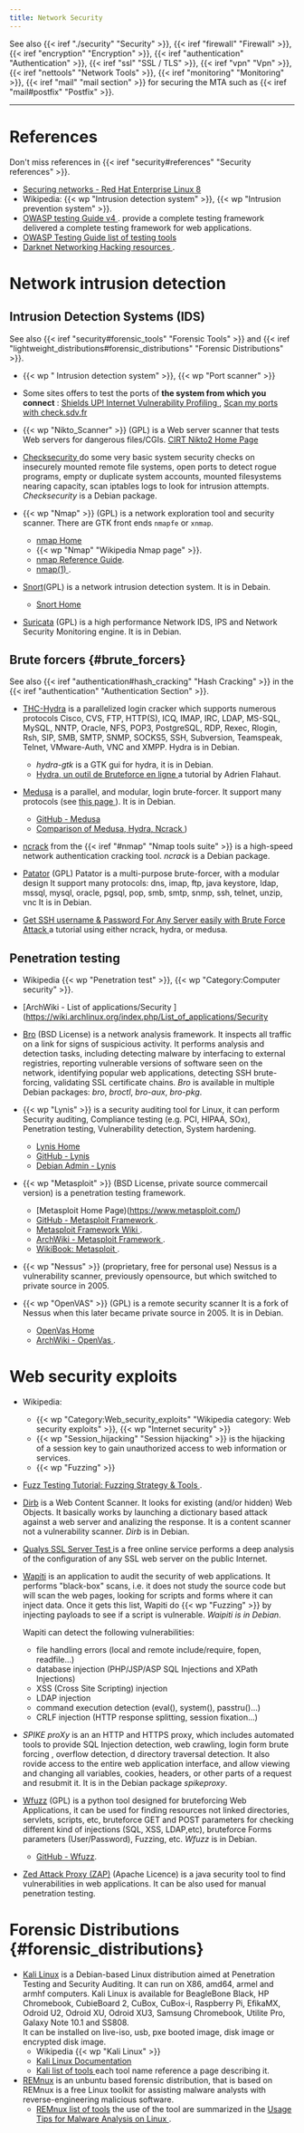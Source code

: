 ```yaml
---
title: Network Security
---
```


See also
{{< iref "./security" "Security" >}},
{{< iref "firewall" "Firewall" >}},
{{< iref "encryption" "Encryption" >}},
{{< iref "authentication" "Authentication" >}},
{{< iref "ssl" "SSL / TLS" >}},
{{< iref "vpn" "Vpn" >}},
{{< iref "nettools" "Network Tools" >}},
{{< iref "monitoring" "Monitoring" >}},
{{< iref "mail" "mail section" >}} for securing the MTA
such as {{< iref "mail#postfix" "Postfix" >}}.

-----

# References

Don't miss references in
{{< iref "security#references" "Security references" >}}.

-   [Securing networks - Red Hat Enterprise Linux 8
    ](https://access.redhat.com/documentation/en-us/red_hat_enterprise_linux/8/html/securing_networks/index)
-   Wikipedia: {{< wp "Intrusion detection system" >}},
    {{< wp "Intrusion prevention system" >}}.
-   [OWASP testing Guide v4
    ](https://www.owasp.org/index.php/OWASP_Testing_Guide_v4_Table_of_Contents).
    provide a complete testing framework delivered a complete testing framework
    for web applications.
-   [OWASP Testing Guide list of testing tools
    ](https://www.owasp.org/index.php/Appendix_A:_Testing_Tools)
-   [Darknet Networking Hacking resources
    ](https://www.darknet.org.uk/category/hacking-tools/networking-hacking/).

# Network intrusion detection
## Intrusion Detection Systems (IDS)
See also {{< iref "security#forensic_tools" "Forensic Tools" >}}
and {{< iref "lightweight_distributions#forensic_distributions" "Forensic Distributions" >}}.

-   {{< wp " Intrusion detection system" >}}, {{< wp "Port scanner" >}}

-   Some sites offers to test the ports of
    __the system from which you connect__ :
    [Shields UP! Internet Vulnerability Profiling
    ](https://grc.com/x/ne.dll?bh0bkyd2),
    [Scan my ports with check.sdv.fr](http://check.sdv.fr:3658/cgi/scan)
-   {{< wp "Nikto_Scanner" >}} (GPL) is a Web server scanner that
    tests Web servers for dangerous files/CGIs.
    [CIRT Nikto2 Home Page](http://www.cirt.net/nikto2)

-   [Checksecurity
    ](https://manpages.debian.org/stretch/checksecurity/checksecurity.8.en.html)
    do some very basic system security checks on insecurely mounted
    remote file systems, open ports to detect rogue programs, empty or
    duplicate system accounts, mounted filesystems nearing capacity,
    scan iptables logs to look for intrusion attempts. _Checksecurity_
    is a Debian package.
-   <a name="nmap"></a>{{< wp "Nmap" >}} (GPL)
    is a network exploration tool and security scanner.  There are GTK
    front ends `nmapfe` or `xnmap`.
    -   [nmap Home](http://nmap.org/)
    -   {{< wp "Nmap"  "Wikipedia Nmap page" >}}.
    -   [nmap Reference Guide](https://nmap.org/book/man.html).
    -   [nmap(1)
        ](https://manpages.debian.org/stretch/nmap/nmap.1.en.html).
-   [Snort](http://en.wikipedia.org/wiki/Snort_%28software%29)(GPL)
    is a network intrusion detection system. It is in Debain.
    -   [Snort Home](http://www.snort.org/)
-   [Suricata](http://suricata-ids.org/) (GPL)
    is a high performance Network IDS, IPS and Network Security
    Monitoring engine. It is in Debian.

## Brute forcers {#brute_forcers}
See also {{< iref "authentication#hash_cracking" "Hash Cracking" >}} in the
{{< iref "authentication" "Authentication Section" >}}.

-   [THC-Hydra](https://github.com/vanhauser-thc/thc-hydra)
    is a parallelized login cracker which supports numerous protocols
    Cisco, CVS, FTP, HTTP(S), ICQ, IMAP, IRC, LDAP, MS-SQL, MySQL,
    NNTP, Oracle, NFS, POP3, PostgreSQL, RDP, Rexec, Rlogin, Rsh, SIP,
    SMB, SMTP, SNMP, SOCKS5, SSH, Subversion, Teamspeak, Telnet,
    VMware-Auth, VNC and XMPP.
    Hydra is in Debian.
    -   _hydra-gtk_ is a GTK gui for hydra, it is in Debian.
    -   [Hydra, un outil de Bruteforce en ligne
        ](https://www.supinfo.com/articles/single/6336-hydra-outil-bruteforce-ligne)
        a tutorial by Adrien Flahaut.
-   [Medusa](http://foofus.net/goons/jmk/medusa/medusa.html)
    is a parallel, and modular, login brute-forcer.  It support many
    protocols (see [this page
    ](http://foofus.net/goons/jmk/medusa/medusa-compare.html)).
    It is in Debian.
    -   [GitHub - Medusa](https://github.com/jmk-foofus/medusa)
    -   [Comparison of Medusa, Hydra, Ncrack
        ](http://foofus.net/goons/jmk/medusa/medusa-compare.html))
-   [ncrack](https://nmap.org/ncrack/man.html) from the
    {{< iref "#nmap" "Nmap tools suite" >}}
    is a high-speed network authentication cracking tool. _ncrack_ is
    a Debian package.
-   [Patator](https://github.com/lanjelot/patator) (GPL)
    Patator is a multi-purpose brute-forcer, with a modular design It
    support many protocols: dns, imap, ftp, java keystore, ldap,
    mssql, mysql, oracle, pgsql, pop, smb, smtp, snmp, ssh, telnet,
    unzip, vnc It is in Debian.

-  [Get SSH username & Password For Any Server easily with Brute Force Attack
   ](https://securitytraning.com/brute-force-ssh/)
   a tutorial using either ncrack, hydra, or medusa.

## Penetration testing
-   Wikipedia {{< wp "Penetration test" >}}, {{< wp "Category:Computer security" >}}.
-   [ArchWiki - List of applications/Security
    ](https://wiki.archlinux.org/index.php/List_of_applications/Security

-   [Bro](https://www.bro.org/) (BSD License)
    is a network analysis framework. It inspects all traffic on a link
    for signs of suspicious activity. It performs analysis and
    detection tasks, including detecting malware by interfacing to
    external registries, reporting vulnerable versions of software
    seen on the network, identifying popular web applications,
    detecting SSH brute-forcing, validating SSL certificate chains.
    _Bro_ is available in multiple Debian packages: _bro_, _broctl_,
    _bro-aux_, _bro-pkg_.
-   {{< wp "Lynis" >}}
    is a security auditing tool for Linux, it can perform
    Security auditing, Compliance testing (e.g. PCI, HIPAA, SOx),
    Penetration testing,  Vulnerability detection, System hardening.
    -   [Lynis Home](https://cisofy.com/lynis/)
    -   [GitHub - Lynis](https://github.com/CISOfy/lynis)
    -   [Debian Admin - Lynis
        ](http://www.debianadmin.com/lynis-security-and-system-auditing-tool.html)
-   {{< wp "Metasploit" >}} (BSD License, private source commercail version)
    is a penetration testing framework.
    -   [Metasploit Home Page)(https://www.metasploit.com/)
    -   [GitHub - Metasploit Framework
        ](https://github.com/rapid7/metasploit-framework).
    -   [Metasploit Framework Wiki
        ](https://github.com/rapid7/metasploit-framework/wiki).
    -   [ArchWiki - Metasploit Framework
        ](https://wiki.archlinux.org/index.php/Metasploit_Framework).
    -   [WikiBook: Metasploit
        ](https://en.wikibooks.org/wiki/Metasploit).
-   {{< wp "Nessus" >}} (proprietary, free for personal use)
    Nessus is a vulnerability scanner, previously opensource, but
    which switched to private source in 2005.
-   {{< wp "OpenVAS" >}} (GPL)
    is a remote security scanner It is a fork of Nessus when this
    later became private source in 2005.  It is in Debian.
    -   [OpenVas Home](http://www.openvas.org/)
    -   [ArchWiki - OpenVas
        ](https://wiki.archlinux.org/index.php/OpenVAS).

# Web security exploits
-   Wikipedia:
    -   {{< wp "Category:Web_security_exploits"  "Wikipedia category: Web security exploits" >}},
        {{< wp "Internet security" >}}
    -   {{< wp "Session_hijacking"  "Session hijacking" >}}
        is the hijacking of a session key to gain unauthorized access
        to  web information or services.
    -   {{< wp "Fuzzing" >}}
-   [Fuzz Testing Tutorial: Fuzzing Strategy & Tools
    ](https://www.guru99.com/fuzz-testing.html).


-   [Dirb](http://dirb.sourceforge.net/)
    is a Web Content Scanner. It looks for existing (and/or hidden)
    Web Objects. It basically works by launching a dictionary based
    attack against a web server and analizing the response.
    It is a content scanner not a vulnerability scanner.
    _Dirb_ is in Debian.
-   [Qualys SSL Server Test
    ](https://www.ssllabs.com/ssltest/index.html)
    is a free online service performs a deep analysis of the
    configuration of any SSL web server on the public Internet.
-   [Wapiti](http://wapiti.sourceforge.net/)
    is an application to audit the security of web applications. It
    performs "black-box" scans, i.e. it does not study the source code
    but will scan the web pages, looking for scripts and forms where it can inject
    data. Once it gets this list, Wapiti do {{< wp "Fuzzing" >}} by injecting
    payloads to see if a script is vulnerable. _Waipiti is in Debian_.

    Wapiti can detect the following vulnerabilities:

    -   file handling errors (local and remote include/require, fopen,
        readfile...)
    -   database injection (PHP/JSP/ASP SQL Injections and XPath
        Injections)
    -   XSS (Cross Site Scripting) injection
    -   LDAP injection
    -   command execution detection (eval(), system(), passtru()...)
    -   CRLF injection (HTTP response splitting, session fixation...)
-   _SPIKE proXy_
    is an an HTTP and HTTPS proxy, which includes automated tools to provide
    SQL Injection detection, web crawling, login form brute forcing ,
    overflow detection, d directory traversal detection.
    It also rovide access to the entire  web application interface,
    and allow viewing and changing all variables, cookies, headers, or
    other parts of a request and resubmit it. It is in the Debian
    package _spikeproxy_.
-   [Wfuzz](http://www.edge-security.com/wfuzz.php) (GPL)
    is a python tool designed for bruteforcing Web Applications, it
    can be used for finding resources not linked directories,
    servlets, scripts, etc, bruteforce GET and POST parameters for
    checking different kind of injections (SQL, XSS, LDAP,etc),
    bruteforce Forms parameters (User/Password), Fuzzing, etc.
    _Wfuzz_ is in Debian.
    -   [GitHub - Wfuzz](https://github.com/xmendez/wfuzz).
-   [Zed Attack Proxy (ZAP)](https://github.com/zaproxy/zaproxy)
    (Apache Licence)
    is a java security tool to find vulnerabilities in web
    applications.  It can be also used for manual penetration testing.

# Forensic Distributions {#forensic_distributions}
-   <a name="kali_linux"></a>[Kali Linux](https://www.kali.org/)
    is a Debian-based Linux
    distribution aimed at Penetration Testing and Security
    Auditing. It can run on X86, amd64, armel and armhf computers.
    Kali Linux is  available for BeagleBone Black, HP
    Chromebook, CubieBoard 2, CuBox, CuBox-i, Raspberry Pi, EfikaMX,
    Odroid U2, Odroid XU, Odroid XU3, Samsung Chromebook, Utilite Pro,
    Galaxy Note 10.1 and SS808.<br/>
    It can be installed on live-iso, usb, pxe booted
    image, disk image or encrypted disk image.
    -   Wikipedia {{< wp "Kali Linux" >}}
    -   [Kali Linux Documentation](http://docs.kali.org/)
    -   [Kali list of tools
        ](http://tools.kali.org/tools-listing)
        each tool name reference a page describing it.
-   <a name="remnux"></a>[REMnux](https://remnux.org/)
    is an unbuntu based forensic distribution, that is based on REMnux
    is a free Linux toolkit for assisting malware analysts with
    reverse-engineering malicious software.
    -   [REMnux list of tools](https://remnux.org/docs/distro/tools/)
        the use of the tool are summarized in the
        [Usage Tips for Malware Analysis on Linux
        ](https://zeltser.com/remnux-malware-analysis-tips/).

<!-- Local Variables: -->
<!-- mode: markdown -->
<!-- ispell-local-dictionary: "english" -->
<!-- End: -->
